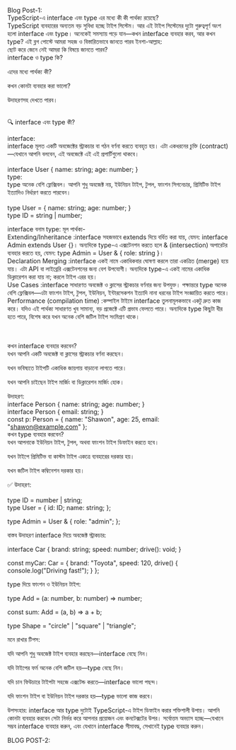 Blog Post-1:<br/>
TypeScript-এ interface এবং type এর মধ্যে কী কী পার্থক্য রয়েছে? <br/>
TypeScript ব্যবহারের অন্যতম বড় সুবিধা হচ্ছে টাইপ সিস্টেম। আর এই টাইপ সিস্টেমের দুটো গুরুত্বপূর্ণ অংশ হলো interface এবং type। অনেকেই সমস্যায় পড়ে যান—কখন interface ব্যবহার করব, আর কখন type? এই ব্লগ পোস্টে আমরা সহজ ও বিস্তারিতভাবে জানতে পারব ইনশা-আল্লাহ: <br/>
ছোট করে জেনে নেই আমরা কি বিষয়ে জানতে পারব? <br/>
 interface ও type কি? <br/>

 এদের মধ্যে পার্থক্য কী? <br/>

 কখন কোনটা ব্যবহার করা ভালো? <br/>

 উদাহরণসহ দেখতে পারব। <br/>
<br/>

🔍 interface এবং type কী? <br/>

interface:<br/>
interface মূলত একটি অবজেক্টের স্ট্রাকচার বা গঠন বর্ণনা করতে ব্যবহৃত হয়। এটা একধরনের চুক্তি (contract)—যেখানে আপনি বলবেন, এই অবজেক্টে এই এই প্রপার্টিগুলো থাকবে।<br/>
<br/>
interface User {
  name: string;
  age: number;
}
<br/>
type: <br/>
type অনেক বেশি ফ্লেক্সিবল। আপনি শুধু অবজেক্ট নয়, ইউনিয়ন টাইপ, টুপল, ফাংশন সিগনেচার, প্রিমিটিভ টাইপ ইত্যাদিও নির্ধারণ করতে পারবেন। <br/>
<br/>
type User = {
  name: string;
  age: number;
}
<br/>
type ID = string | number;<br/>

interface বনাম type: মূল পার্থক্য-<br/>
Extending/Inheritance          :interface সহজভাবে extends দিয়ে বর্ধিত করা যায়, যেমন: interface Admin extends User {}। অন্যদিকে type-এ এক্সটেনশন করতে হলে & (intersection) অপারেটর ব্যবহার করতে হয়, যেমন: type Admin = User & { role: string }। <br/>
Declaration Merging            :interface একই নামে একাধিকবার ঘোষণা করলে তারা একত্রিত (merge) হয়ে যায়। এটা API বা লাইব্রেরি এক্সটেনশনের জন্য বেশ উপযোগী। অন্যদিকে type-এ একই নামের একাধিক ডিক্লারেশন করা যায় না; করলে টাইপ এরর হয়। <br/>
Use Cases                      :interface সাধারণত অবজেক্ট ও ক্লাসের স্ট্রাকচার বর্ণনার জন্য উপযুক্ত। পক্ষান্তরে type অনেক বেশি ফ্লেক্সিবল—এটা ফাংশন টাইপ, টুপল, ইউনিয়ন, ইন্টারসেকশন ইত্যাদি নানা ধরনের টাইপ সংজ্ঞায়িত করতে পারে। <br/>
Performance (compilation time) :কম্পাইল টাইমে interface তুলনামূলকভাবে একটু দ্রুত কাজ করে। যদিও এই পার্থক্য সাধারণত খুব সামান্য, বড় প্রজেক্টে এটি প্রভাব ফেলতে পারে। অন্যদিকে type কিছুটা ধীর হতে পারে, বিশেষ করে যখন অনেক বেশি জটিল টাইপ সংমিশ্রণ থাকে। <br/>
<br/>
<br/>

কখন interface ব্যবহার করবেন? <br/>
যখন আপনি একটি অবজেক্ট বা ক্লাসের স্ট্রাকচার বর্ণনা করছেন। <br/>

যখন ভবিষ্যতে টাইপটি একাধিক জায়গায় বাড়ানো লাগতে পারে।<br/>

যখন আপনি চাইছেন টাইপ মার্জিং বা ডিক্লারেশন মার্জিং হোক।<br/>

উদাহরণ: <br/>
interface Person {
  name: string;
  age: number;
}
<br/>
interface Person {
  email: string;
}
<br/>
const p: Person = {
  name: "Shawon",
  age: 25,
  email: "shawon@example.com"
};
<br/>
কখন type ব্যবহার করবেন?<br/>
যখন আপনাকে ইউনিয়ন টাইপ, টুপল, অথবা ফাংশন টাইপ ডিফাইন করতে হবে।<br/>

যখন টাইপে প্রিমিটিভ বা কাস্টম টাইপ একত্রে ব্যবহারের দরকার হয়।<br/>

যখন জটিল টাইপ কম্বিনেশন দরকার হয়।<br/>

✅ উদাহরণ: <br/>
<br/>
type ID = number | string;
<br/>
type User = {
  id: ID;
  name: string;
};

type Admin = User & {
  role: "admin";
};

বাস্তব উদাহরণ
interface দিয়ে অবজেক্ট স্ট্রাকচার:

interface Car {
  brand: string;
  speed: number;
  drive(): void;
}

const myCar: Car = {
  brand: "Toyota",
  speed: 120,
  drive() {
    console.log("Driving fast!");
  }
};

type দিয়ে ফাংশন ও ইউনিয়ন টাইপ:

type Add = (a: number, b: number) => number;

const sum: Add = (a, b) => a + b;

type Shape = "circle" | "square" | "triangle";

মনে রাখার টিপস:

যদি আপনি শুধু অবজেক্ট টাইপ ব্যবহার করছেন—interface বেছে নিন।

যদি টাইপের ফর্ম অনেক বেশি জটিল হয়—type বেছে নিন।

যদি চান ফিউচারে টাইপটা সহজে এক্সটেন্ড করতে—interface ভালো পছন্দ।

যদি ফাংশন টাইপ বা ইউনিয়ন টাইপ দরকার হয়—type ভালো কাজ করবে।

উপসংহার:
interface আর type দুটোই TypeScript-এ টাইপ ডিফাইন করার শক্তিশালী উপায়। আপনি কোনটা ব্যবহার করবেন সেটা নির্ভর করে আপনার প্রয়োজন এবং কনটেক্সটের উপর।
সর্বোত্তম অভ্যাস হচ্ছে—যেখানে সম্ভব interface ব্যবহার করুন, এবং যেখানে interface সীমাবদ্ধ, সেখানেই type ব্যবহার করুন।

BLOG POST-2:

